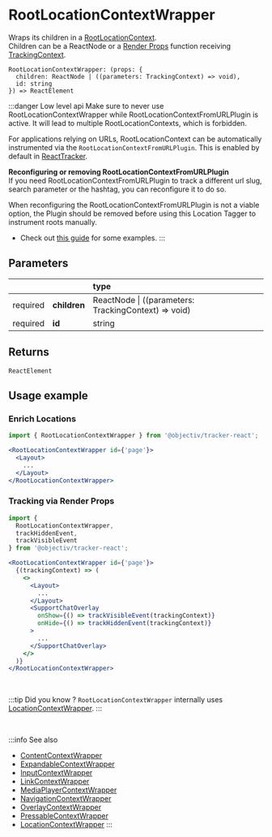 # RootLocationContextWrapper

Wraps its children in a [RootLocationContext](/taxonomy/reference/location-contexts/RootLocationContext.md).  
Children can be a ReactNode or a [Render Props](https://reactjs.org/docs/render-props.html#using-props-other-than-render) function receiving [TrackingContext](/tracking/react/api-reference/common/providers/TrackingContext.md).

```tsx
RootLocationContextWrapper: (props: {
  children: ReactNode | ((parameters: TrackingContext) => void),
  id: string
}) => ReactElement
```

:::danger Low level api
Make sure to never use RootLocationContextWrapper while RootLocationContextFromURLPlugin is active. It will lead to multiple RootLocationContexts, which is forbidden.

For applications relying on URLs, RootLocationContext can be automatically instrumented via the `RootLocationContextFromURLPlugin`.
This is enabled by default in [ReactTracker](/tracking/react/api-reference/ReactTracker.md#plugins).

**Reconfiguring or removing RootLocationContextFromURLPlugin**   
If you need RootLocationContextFromURLPlugin to track a different url slug, search parameter or the hashtag, you can reconfigure it to do so.

When reconfiguring the RootLocationContextFromURLPlugin is not a viable option, the Plugin should be removed before using this Location Tagger to instrument roots manually.

- Check out [this guide](/tracking/react/how-to-guides/configuring-root-locations.md) for some examples.
:::

## Parameters
|          |              | type                                                     |
|:--------:|:-------------|:---------------------------------------------------------|
| required | **children** | ReactNode &vert; ((parameters: TrackingContext) => void) |
| required | **id**       | string                                                   |

## Returns
`ReactElement`

## Usage example

### Enrich Locations

```jsx
import { RootLocationContextWrapper } from '@objectiv/tracker-react';
```

```jsx
<RootLocationContextWrapper id={'page'}>
  <Layout>
    ...
  </Layout>
</RootLocationContextWrapper>
```

### Tracking via Render Props

```jsx
import { 
  RootLocationContextWrapper, 
  trackHiddenEvent,
  trackVisibleEvent
} from '@objectiv/tracker-react';
```

```jsx
<RootLocationContextWrapper id={'page'}>
  {(trackingContext) => (
    <>
      <Layout>
        ...
      </Layout>
      <SupportChatOverlay
        onShow={() => trackVisibleEvent(trackingContext)}
        onHide={() => trackHiddenEvent(trackingContext)}
      >
        ...
      </SupportChatOverlay>
    </>
  )}
</RootLocationContextWrapper>
```


<br />

:::tip Did you know ?
`RootLocationContextWrapper` internally uses [LocationContextWrapper](/tracking/react/api-reference/locationWrappers/LocationContextWrapper.md).
:::

<br />

:::info See also
- [ContentContextWrapper](/tracking/react/api-reference/locationWrappers/ContentContextWrapper.md)
- [ExpandableContextWrapper](/tracking/react/api-reference/locationWrappers/ExpandableContextWrapper.md)
- [InputContextWrapper](/tracking/react/api-reference/locationWrappers/InputContextWrapper.md)
- [LinkContextWrapper](/tracking/react/api-reference/locationWrappers/LinkContextWrapper.md)
- [MediaPlayerContextWrapper](/tracking/react/api-reference/locationWrappers/MediaPlayerContextWrapper.md)
- [NavigationContextWrapper](/tracking/react/api-reference/locationWrappers/NavigationContextWrapper.md)
- [OverlayContextWrapper](/tracking/react/api-reference/locationWrappers/OverlayContextWrapper.md)
- [PressableContextWrapper](/tracking/react/api-reference/locationWrappers/PressableContextWrapper.md)
- [LocationContextWrapper](/tracking/react/api-reference/locationWrappers/LocationContextWrapper.md)
:::
